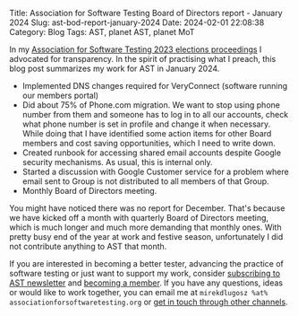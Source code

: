 Title: Association for Software Testing Board of Directors report - January 2024
Slug: ast-bod-report-january-2024
Date: 2024-02-01 22:08:38
Category: Blog
Tags: AST, planet AST, planet MoT


In my [Association for Software Testing 2023 elections proceedings](https://associationforsoftwaretesting.org/about-the-ast-a-professional-body-for-testers/board-of-directors/election-proceedings/2023-election/2023-election-mirek-dlugosz/) I advocated for transparency. In the spirit of practising what I preach, this blog post summarizes my work for AST in January 2024.

* Implemented DNS changes required for VeryConnect (software running our members portal)
* Did about 75% of Phone.com migration. We want to stop using phone number from them and someone has to log in to all our accounts, check what phone number is set in profile and change it when necessary. While doing that I have identified some action items for other Board members and cost saving opportunities, which I need to write down.
* Created runbook for accessing shared email accounts despite Google security mechanisms. As usual, this is internal only.
* Started a discussion with Google Customer service for a problem where email sent to Group is not distributed to all members of that Group.
* Monthly Board of Directors meeting.

You might have noticed there was no report for December. That's because we have kicked off a month with quarterly Board of Directors meeting, which is much longer and much more demanding that monthly ones. With pretty busy end of the year at work and festive season, unfortunately I did not contribute anything to AST that month.

If you are interested in becoming a better tester, advancing the practice of software testing or just want to support my work, consider [subscribing to AST newsletter](http://eepurl.com/tCFsn) and [becoming a member](https://associationforsoftwaretesting.org/about-the-ast-a-professional-body-for-testers/membership/become-a-member-of-the-the-association-for-software-testing/). If you have any questions, ideas or would like to work together, you can email me at `mirekdlugosz %at% associationforsoftwaretesting.org` or [get in touch through other channels]({filename}../pages/contact.md).
